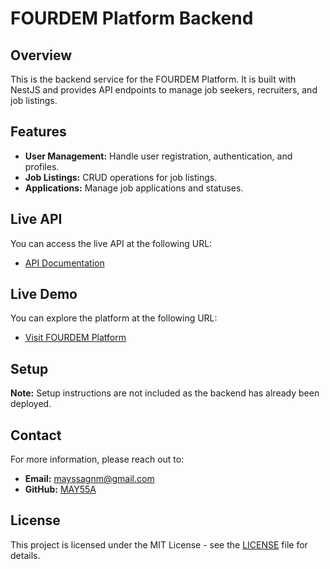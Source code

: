 # FOURDEM Platform Backend

## Overview

This is the backend service for the FOURDEM Platform. It is built with NestJS and provides API endpoints to manage job seekers, recruiters, and job listings.

## Features

- **User Management:** Handle user registration, authentication, and profiles.
- **Job Listings:** CRUD operations for job listings.
- **Applications:** Manage job applications and statuses.

## Live API

You can access the live API at the following URL:

- [API Documentation](https://fourdem-back-production.up.railway.app/)

## Live Demo

You can explore the platform at the following URL:

- [Visit FOURDEM Platform](https://may55a.github.io/FourDem/)
  
## Setup

**Note:** Setup instructions are not included as the backend has already been deployed.

## Contact

For more information, please reach out to:

- **Email:** mayssagnm@gmail.com
- **GitHub:** [MAY55A](https://github.com/MAY55A)

## License

This project is licensed under the MIT License - see the [LICENSE](LICENSE) file for details.
